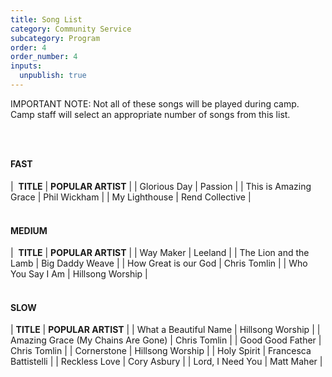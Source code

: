 ```yaml
---
title: Song List
category: Community Service
subcategory: Program
order: 4
order_number: 4
inputs:
  unpublish: true
---
```

IMPORTANT NOTE: Not all of these songs will be played during camp. Camp staff will select an appropriate number of songs from this list.

### &nbsp;

#### **FAST**

| &nbsp;**TITLE** | **POPULAR ARTIST** |
| Glorious Day | Passion |
| This is Amazing Grace | Phil Wickham |
| My Lighthouse | Rend Collective |

#### <br>MEDIUM

| &nbsp;**TITLE** | **POPULAR ARTIST** |
| Way Maker | Leeland |
| The Lion and the Lamb | Big Daddy Weave |
| How Great is our God | Chris Tomlin |
| Who You Say I Am | Hillsong Worship |

#### <br>SLOW

| **TITLE** | **POPULAR ARTIST** |
| What a Beautiful Name | Hillsong Worship |
| Amazing Grace (My Chains Are Gone) | Chris Tomlin |
| Good Good Father | Chris Tomlin |
| Cornerstone | Hillsong Worship |
| Holy Spirit | Francesca Battistelli |
| Reckless Love | Cory Asbury |
| Lord, I Need You | Matt Maher |